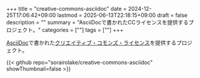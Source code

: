 +++
title = "creative-commons-asciidoc"
date = 2024-12-25T17:06:42+09:00
lastmod = 2025-06-13T22:18:15+09:00
draft = false
description = ""
summary = "AsciiDocで書かれたCCライセンスを提供するプロジェクト。"
categories = [""]
tags = [""]
+++

[AsciiDoc](https://asciidoc.org/)で書かれた[クリエイティブ・コモンズ・ライセンス](https://creativecommons.org/share-your-work/cclicenses/)を提供するプロジェクト。

{{< github repo="sorairolake/creative-commons-asciidoc" showThumbnail=false >}}
